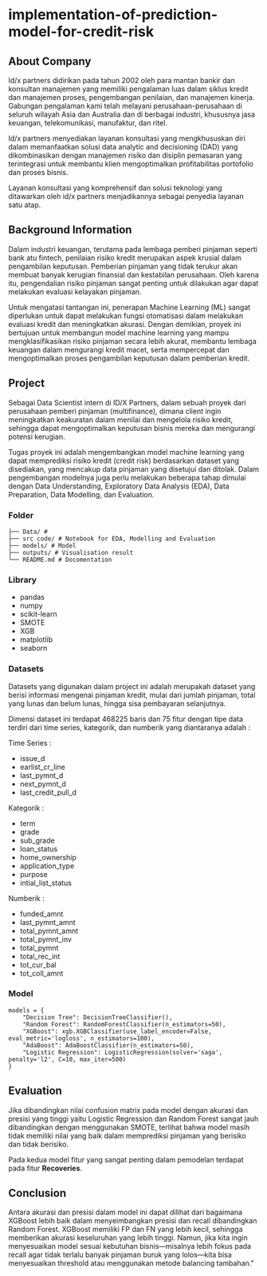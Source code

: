 # implementation-of-prediction-model-for-credit-risk

## About Company
Id/x partners didirikan pada tahun 2002 oleh para mantan bankir dan konsultan manajemen yang memiliki pengalaman luas dalam siklus kredit dan manajemen proses, pengembangan penilaian, dan manajemen kinerja. Gabungan pengalaman kami telah melayani perusahaan-perusahaan di seluruh wilayah Asia dan Australia dan di berbagai industri, khususnya jasa keuangan, telekomunikasi, manufaktur, dan ritel. 

Id/x partners menyediakan layanan konsultasi yang mengkhususkan diri dalam memanfaatkan solusi data analytic and decisioning (DAD) yang dikombinasikan dengan manajemen risiko dan disiplin pemasaran yang terintegrasi untuk membantu klien mengoptimalkan profitabilitas portofolio dan proses bisnis.

Layanan konsultasi yang komprehensif dan solusi teknologi yang ditawarkan oleh id/x partners menjadikannya sebagai penyedia layanan satu atap.


## Background Information
Dalam industri keuangan, terutama pada lembaga pemberi pinjaman seperti bank atu fintech, penilaian risiko kredit merupakan aspek krusial dalam pengambilan keputusan. Pemberian pinjaman yang tidak terukur akan membuat banyak kerugian finansial dan kestabilan perusahaan. Oleh karena itu, pengendalian risiko pinjaman sangat penting untuk dilakukan agar dapat melakukan evaluasi kelayakan pinjaman.

Untuk mengatasi tantangan ini, penerapan Machine Learning (ML) sangat diperlukan untuk dapat melakukan fungsi otomatisasi dalam melakukan evaluasi kredit dan meningkatkan akurasi. Dengan demikian, proyek ini bertujuan untuk membangun model machine learning yang mampu mengklasifikasikan risiko pinjaman secara lebih akurat, membantu lembaga keuangan dalam mengurangi kredit macet, serta mempercepat dan mengoptimalkan proses pengambilan keputusan dalam pemberian kredit.



## Project

Sebagai Data Scientist intern di ID/X Partners, dalam sebuah proyek dari perusahaan pemberi pinjaman (multifinance), dimana client ingin meningkatkan keakuratan dalam menilai dan mengelola risiko kredit, sehingga dapat mengoptimalkan keputusan bisnis mereka dan mengurangi potensi kerugian.

Tugas proyek ini adalah mengembangkan model machine learning yang dapat memprediksi risiko kredit (credit risk) berdasarkan dataset yang disediakan, yang mencakup data pinjaman yang disetujui dan ditolak. Dalam pengembangan modelnya juga perlu melakukan beberapa tahap dimulai dengan Data Understanding, Exploratory Data Analysis (EDA), Data Preparation, Data Modelling, dan Evaluation.


### Folder
    ├── Data/ # 
    ├── src code/ # Notebook for EDA, Modelling and Evaluation
    ├── models/ # Model 
    ├── outputs/ # Visualisation result
    └── README.md # Docomentation

### Library

* pandas
* numpy
* scikit-learn
* SMOTE
* XGB
* matplotlib
* seaborn

### Datasets
Datasets yang digunakan dalam project ini adalah merupakah dataset yang berisi informasi mengenai pinjaman kredit, mulai dari jumlah pinjaman, total yang lunas dan belum lunas, hingga sisa pembayaran selanjutnya. 

Dimensi dataset ini terdapat 468225 baris dan 75 fitur dengan tipe data terdiri dari time series, kategorik, dan numberik yang diantaranya adalah :

Time Series :
* issue_d
* earlist_cr_line
* last_pymnt_d
* next_pymnt_d
* last_credit_pull_d

Kategorik :
* term
* grade
* sub_grade
* loan_status
* home_ownership
* application_type
* purpose
* intial_list_status

Numberik :
* funded_amnt
* last_pymnt_amnt
* total_pymnt_amnt
* total_pymnt_inv
* total_pymnt
* total_rec_int
* tot_cur_bal
* tot_coll_amnt

### Model
    models = {
        "Decision Tree": DecisionTreeClassifier(),
        "Random Forest": RandomForestClassifier(n_estimators=50),
        "XGBoost": xgb.XGBClassifier(use_label_encoder=False, eval_metric='logloss', n_estimators=100),
        "AdaBoost": AdaBoostClassifier(n_estimators=50),
        "Logistic Regression": LogisticRegression(solver='saga', penalty='l2', C=10, max_iter=500)
    }

## Evaluation
Jika dibandingkan nilai confusion matrix pada model dengan akurasi dan presisi yang tinggi yaitu Logistic Regression dan Random Forest sangat jauh dibandingkan dengan menggunakan SMOTE, terlihat bahwa model masih tidak memiliki nilai yang baik dalam memprediksi pinjaman yang berisiko dan tidak berisiko.

Pada kedua model fitur yang sangat penting dalam pemodelan terdapat pada fitur **Recoveries**.

## Conclusion
Antara akurasi dan presisi dalam model ini dapat dilihat dari bagaimana XGBoost lebih baik dalam menyeimbangkan presisi dan recall dibandingkan Random Forest. XGBoost memiliki FP dan FN yang lebih kecil, sehingga memberikan akurasi keseluruhan yang lebih tinggi. Namun, jika kita ingin menyesuaikan model sesuai kebutuhan bisnis—misalnya lebih fokus pada recall agar tidak terlalu banyak pinjaman buruk yang lolos—kita bisa menyesuaikan threshold atau menggunakan metode balancing tambahan."